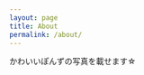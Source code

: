 ```yaml
---
layout: page
title: About
permalink: /about/
---
```


かわいいぽんずの写真を載せます☆


[jekyll-organization]: https://github.com/jekyll
